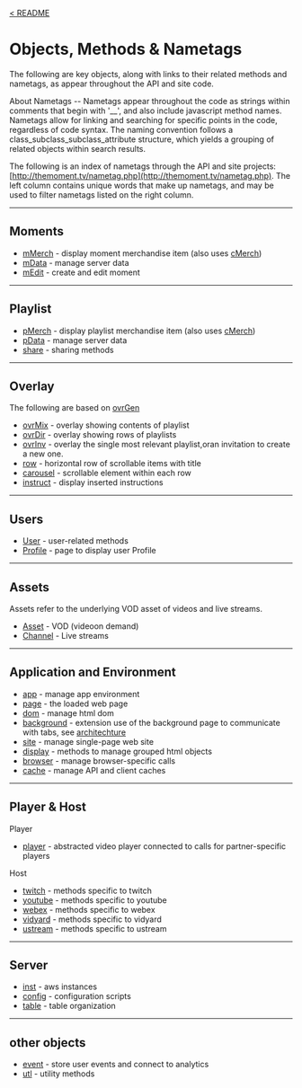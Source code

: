 <a name="top"></a>
[< README](/README.md#top)

# Objects, Methods & Nametags

The following are key objects, along with links to their related methods and nametags, as appear throughout the API and site code.

About Nametags -- Nametags appear throughout the code as strings within comments that begin with '__', and also include javascript method names.  Nametags allow for linking and searching for specific points in the code, regardless of code syntax. The naming convention follows a class_subclass_subclass_attribute structure, which yields a grouping of related objects within search results.

The following is an index of nametags through the API and site projects: [http://themoment.tv/nametag.php](http://themoment.tv/nametag.php). The left column contains unique words that make up nametags, and may be used to filter nametags listed on the right column.

------------------------------------------------
<a name="moment_object"></a>
## Moments

- [mMerch](http://themoment.tv/nametag.php#mMerch) - display moment merchandise item (also uses [cMerch](http://themoment.tv/nametag.php#cMerch))
- [mData](http://themoment.tv/nametag.php#mData) - manage server data
- [mEdit](http://themoment.tv/nametag.php#mEdit) - create and edit moment

------------------------------------------------
<a name="playlist_object"></a>
## Playlist

- [pMerch](http://themoment.tv/nametag.php#pMerch) - display playlist merchandise item (also uses [cMerch](http://themoment.tv/nametag.php#cMerch))
- [pData](http://themoment.tv/nametag.php#pData) - manage server data
- [share](http://themoment.tv/nametag.php#share) - sharing methods

------------------------------------------------
<a name="ovr_object"></a>
## Overlay

The following are based on [ovrGen](http://themoment.tv/nametag.php#ovrGen)
- [ovrMix](http://themoment.tv/nametag.php#ovrMix) - overlay showing contents of playlist
- [ovrDir](http://themoment.tv/nametag.php#ovrDir) - overlay showing rows of playlists
- [ovrInv](http://themoment.tv/nametag.php#ovrInv) - overlay the single most relevant playlist,oran invitation to create a new one.
- [row](http://themoment.tv/nametag.php#row) - horizontal row of scrollable items with title
- [carousel](http://themoment.tv/nametag.php#carousel) - scrollable element within each row
- [instruct](http://themoment.tv/nametag.php#instruct) - display inserted instructions

------------------------------------------------
<a name="user_object"></a>
## Users

- [User](http://themoment.tv/nametag.php#User) - user-related methods
- [Profile](http://themoment.tv/nametag.php#Profile) - page to display user Profile

------------------------------------------------
<a name="asset_object"></a>
## Assets

Assets refer to the underlying VOD asset of videos and live streams.

- [Asset](http://themoment.tv/nametag.php#asset) - VOD (videoon demand)
- [Channel](http://themoment.tv/nametag.php#channel) - Live streams

------------------------------------------------
<a name="app_object"></a>
<a name="env_object"></a>
## Application and Environment

- [app](http://themoment.tv/nametag.php#app) - manage app environment
- [page](http://themoment.tv/nametag.php#page) - the loaded web page
- [dom](http://themoment.tv/nametag.php#dom) - manage html dom
- [background](http://themoment.tv/nametag.php#background) - extension use of the background page to communicate with tabs, see [architechture](https://docs.google.com/presentation/d/1z0I-z-dU2qau-QqZyoPZgPbHE68rgtEcpwzHcQTbs1s/edit#slide=id.g24cf0a1029_0_3)
- [site](http://themoment.tv/nametag.php#site) - manage single-page web site
- [display](http://themoment.tv/nametag.php#display) - methods to manage grouped html objects
- [browser](http://themoment.tv/nametag.php#browser) - manage browser-specific calls
- [cache](http://themoment.tv/nametag.php#cache) - manage API and client caches

------------------------------------------------
<a name="player_object"></a>
<a name="host_object"></a>
## Player & Host

Player
- [player](http://themoment.tv/nametag.php#player) - abstracted video player connected to calls for partner-specific players

Host
- [twitch](http://themoment.tv/nametag.php#twitch)   - methods specific to twitch
- [youtube](http://themoment.tv/nametag.php#youtube) - methods specific to youtube
- [webex](http://themoment.tv/nametag.php#webex)     - methods specific to webex
- [vidyard](http://themoment.tv/nametag.php#vidyard) - methods specific to vidyard
- [ustream](http://themoment.tv/nametag.php#ustream) - methods specific to ustream

------------------------------------------------
<a name="backend_object"></a>
## Server

- [inst](http://themoment.tv/nametag.php#inst) - aws instances
- [config](http://themoment.tv/nametag.php#conf) - configuration scripts
- [table](http://themoment.tv/nametag.php#table) - table organization

------------------------------------------------
<a name="other_object"></a>
## other objects

- [event](http://themoment.tv/nametag.php#event) - store user events and connect to analytics
- [utl](http://themoment.tv/nametag.php#utl) - utility methods

